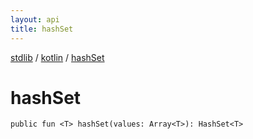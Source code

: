 ```yaml
---
layout: api
title: hashSet
---
```

[stdlib](../index.html) / [kotlin](index.html) / [hashSet](hashSet.html)

# hashSet

```
public fun <T> hashSet(values: Array<T>): HashSet<T>
```
